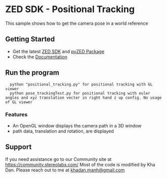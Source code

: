 # ZED SDK - Positional Tracking

This sample shows how to get the camera pose in a world reference

## Getting Started
 - Get the latest [ZED SDK](https://www.stereolabs.com/developers/release/) and [pyZED Package](https://www.stereolabs.com/docs/app-development/python/install/)
 - Check the [Documentation](https://www.stereolabs.com/docs/)
 
## Run the program

      python "positional_tracking.py" for positional tracking with GL viewer
      python pose_trackingTest.py for positional tracking with euler angles and xyz translation vector in right hand z up config. No usage of GL viewer

### Features
 - An OpenGL window displays the camera path in a 3D window
 - path data, translation and rotation, are displayed

## Support
If you need assistance go to our Community site at https://community.stereolabs.com/
Most of the code is modified by Kha Dan. Please reach out to me at khadan.manh@gmail.com
